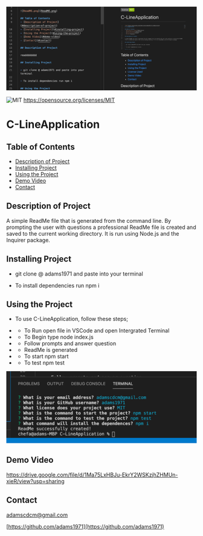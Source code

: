 
  
  ![readmeIMG.png](readmeIMG.png)
  
  ![MIT](https://img.shields.io/github/license/adams1971/C-LineApplication)
  https://opensource.org/licenses/MIT
  # C-LineApplication

  ## Table of Contents
  - [Description of Project](#description-of-project)
  - [Installing Project](#installing-project)
  - [Using the Project](#using-the-project)
  - [Demo Video](#demo-video)
  - [Contact](#contact)

  ## Description of Project
  
  A simple ReadMe file that is generated from the command line. By prompting the user with questions a professional ReadMe file is created and saved to the current working directory. It is run using Node.js and the Inquirer package.

  ## Installing Project

  - git clone @ adams1971 and paste into your terminal

  - To install dependencies run npm i
  
  ## Using the Project
  
  - To use C-LineApplication, follow these steps;

  - - To Run open file in VSCode and open Intergrated Terminal
  
  - - To Begin type node index.js 

  - - Follow prompts and answer question
  
  - - ReadMe is generated 

  - - To start npm start
  
  - - To test npm test

  ![terminal.png](terminal.png)

  ## Demo Video
  https://drive.google.com/file/d/1Ma75LxHBJu-EkrY2WSKzjhZHMUn-xieR/view?usp=sharing

  ## Contact

  adamscdcm@gmail.com

  [https://github.com/adams1971](https://github.com/adams1971)